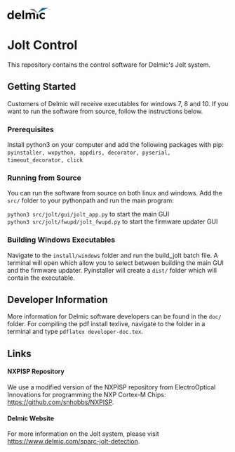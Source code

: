 ![Delmic](./src/jolt/gui/img/delmic_logo.png  "Delmic")
# Jolt Control
This repository contains the control software for  Delmic's Jolt system.

## Getting Started
Customers of Delmic will receive executables for windows 7, 8 and 10. If you want to run the software from source, follow the instructions below.

### Prerequisites
Install python3 on your computer and add the following packages with pip:  
`pyinstaller, wxpython, appdirs, decorator, pyserial, timeout_decorator, click`

### Running from Source
You can run the software from source on both linux and windows. Add the `src/` folder to your pythonpath and run the main program:

`python3 src/jolt/gui/jolt_app.py` to start the main GUI  
`python3 src/jolt/fwupd/jolt_fwupd.py` to start the firmware updater GUI

### Building Windows Executables
Navigate to the `install/windows` folder and run the build_jolt batch file. A terminal will open which allow you to select between building the main GUI and the firmware updater. Pyinstaller will create a `dist/` folder which will contain the executable.

## Developer Information
More information for Delmic software developers can be found in the `doc/` folder. For compiling the pdf install texlive, navigate to the folder in a terminal and type `pdflatex developer-doc.tex`.

## Links
#### NXPISP Repository
We use a modified version of the NXPISP repository from ElectroOptical Innovations for programming the NXP Cortex-M Chips:
https://github.com/snhobbs/NXPISP.

#### Delmic Website
For more information on the Jolt system, please visit https://www.delmic.com/sparc-jolt-detection.
